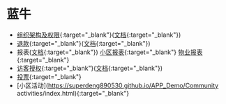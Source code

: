 # 蓝牛

+ [组织架构及权限](https://superdeng890530.github.io/APP_Demo/Jurisdiction/%E5%85%AC%E5%8F%B8%E7%AE%A1%E7%90%86.html){:target="_blank"}([文档](https://superdeng890530.github.io/APP_Demo/html/权限及节点调整/61503f87e9084f2b8d92b11403afcb8c/权限及节点调整.html){:target="_blank"})
+ [退款](https://superdeng890530.github.io/APP_Demo/Jurisdiction/%E9%80%80%E6%AC%BE.html){:target="_blank"}([文档](https://superdeng890530.github.io/APP_Demo/html/退款/a2974878a25f4c3397e23ac3b28bae1f/退款.html){:target="_blank"})
+ 报表([文档](https://superdeng890530.github.io/APP_Demo/html/财务报表/0b1d109fc4aa4f63bc9f5906539c140e/财务报表.html){:target="_blank"})
 [小区报表](https://superdeng890530.github.io/APP_Demo/Jurisdiction/%E5%B0%8F%E5%8C%BA%E6%8A%A5%E8%A1%A8.html){:target="_blank"}
 [物业报表](https://superdeng890530.github.io/APP_Demo/Jurisdiction/%E7%89%A9%E4%B8%9A%E6%8A%A5%E8%A1%A8.html){:target="_blank"}
+ [访客授权](https://superdeng890530.github.io/APP_Demo/VisitAuthorization/index.html#g=1){:target="_blank"}([文档](https://superdeng890530.github.io/APP_Demo/html/访客授权/e3de1f501d154ac4b9678dccc608d84e/访客授权.html){:target="_blank"})
+ [投票](https://superdeng890530.github.io/APP_Demo/Vote/%E6%8A%95%E7%A5%A8.html){:target="_blank"}
+ [小区活动](https://superdeng890530.github.io/APP_Demo/Community activities/index.html){:target="_blank"}
